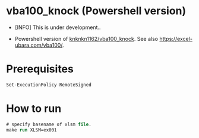 # vba100_knock (Powershell version)

+ [INFO] This is under development..

+ Powershell version of [knknkn1162/vba100_knock](https://github.com/knknkn1162/vba100_knock). See also https://excel-ubara.com/vba100/.

# Prerequisites

```ps
Set-ExecutionPolicy RemoteSigned
```

# How to run

```ps
# specify basename of xlsm file.
make run XLSM=ex001
```
